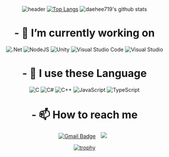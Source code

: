 <div align="center">

![header](https://capsule-render.vercel.app/api?type=Rounded&color=438CB5&height=300&section=header&text=Hello%20World&fontSize=90&fontColor=FFFFFF)
[![Top Langs](https://github-readme-stats.vercel.app/api/top-langs/?username=daehee719&layout=compact)](https://github.com/anuraghazra/github-readme-stats)
![daehee719's github stats](https://github-readme-stats.vercel.app/api?username=daehee719&show_icons=true&theme=tokyonight)

# - 🔭 I’m currently working on


![.Net](https://img.shields.io/badge/.NET-5C2D91?style=for-the-badge&logo=.net&logoColor=white)
![NodeJS](https://img.shields.io/badge/node.js-6DA55F?style=for-the-badge&logo=node.js&logoColor=white)
![Unity](https://img.shields.io/badge/unity-%23000000.svg?style=for-the-badge&logo=unity&logoColor=white)
![Visual Studio Code](https://img.shields.io/badge/Visual%20Studio%20Code-0078d7.svg?style=for-the-badge&logo=visual-studio-code&logoColor=white)
![Visual Studio](https://img.shields.io/badge/Visual%20Studio-5C2D91.svg?style=for-the-badge&logo=visual-studio&logoColor=white)

# - 🤔 I use these Language


![C](https://img.shields.io/badge/c-%2300599C.svg?style=for-the-badge&logo=c&logoColor=white)
![C#](https://img.shields.io/badge/c%23-%23239120.svg?style=for-the-badge&logo=c-sharp&logoColor=white)
![C++](https://img.shields.io/badge/c++-%2300599C.svg?style=for-the-badge&logo=c%2B%2B&logoColor=white)
![JavaScript](https://img.shields.io/badge/javascript-%23323330.svg?style=for-the-badge&logo=javascript&logoColor=%23F7DF1E)
![TypeScript](https://img.shields.io/badge/typescript-%23007ACC.svg?style=for-the-badge&logo=typescript&logoColor=white)
# - 📫 How to reach me

  [![Gmail Badge](https://img.shields.io/badge/Gmail-d14836?style=flat-square&logo=Gmail&logoColor=white&link=mailto:daehee719@gmail.com)](mailto:daehee719@gmail.com)
  <a href="https://www.instagram.com/i_m_eogml/">
    <img 
        src="http://img.shields.io/badge/-.222222?style=flat&logo=.Instagram&link=https://www.instagram.com/i_m_eogml/"
        style="height : auto; margin-left : 10px; margin-right : 10px;"/>
</a>
 
 
 
 
  [![trophy](https://github-profile-trophy.vercel.app/?username=daehee719&row=1)](https://github.com/ryo-ma/github-profile-trophy)

<!--
**daehee719/daehee719** is a ✨ _special_ ✨ repository because its `README.md` (this file) appears on your GitHub profile.

Here are some ideas to get you started:


- 🌱 I’m currently learning ...
- 👯 I’m looking to collaborate on ...

- 💬 Ask me about ...

- 😄 Pronouns: ...
- ⚡ Fun fact: ...
-->
</div>
